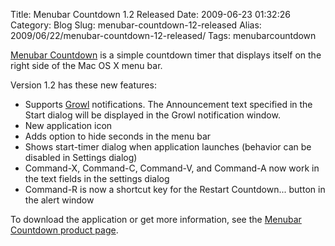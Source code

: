 Title: Menubar Countdown 1.2 Released
Date: 2009-06-23 01:32:26
Category: Blog
Slug: menubar-countdown-12-released
Alias: 2009/06/22/menubar-countdown-12-released/
Tags: menubarcountdown


[Menubar Countdown](http://capablehands.net/menubarcountdown) is a simple countdown timer that displays itself on the right side of the Mac OS X menu bar.

Version 1.2 has these new features:

- Supports [Growl](http://growl.info/) notifications.  The Announcement text specified in the Start dialog will be displayed in the Growl notification window.
- New application icon
- Adds option to hide seconds in the menu bar
- Shows start-timer dialog when application launches (behavior can be disabled in Settings dialog)
- Command-X, Command-C, Command-V, and Command-A now work in the text fields in the settings dialog
- Command-R is now a shortcut key for the Restart Countdown... button in the alert window

To download the application or get more information, see the [Menubar Countdown product page](http://capablehands.net/menubarcountdown).
